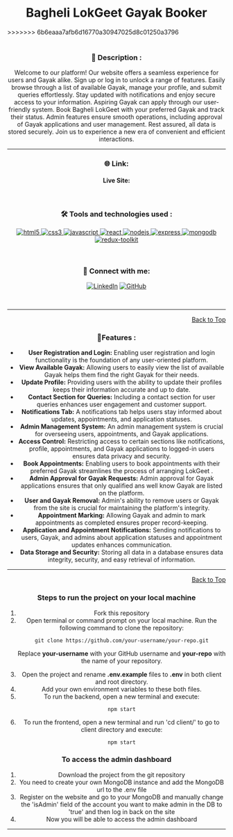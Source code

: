 <div id="top">
<h1 align="center">Bagheli LokGeet Gayak Booker</h1>
>>>>>>> 6b6eaaa7afb6d16770a30947025d8c01250a3796

<div align="center">
  <br>

<h3>📝 Description :</h3> 
Welcome to our platform! Our website offers a seamless experience for users and Gayak alike. Sign up or log in to unlock a range of features. Easily browse through a list of available Gayak, manage your profile, and submit queries effortlessly. Stay updated with notifications and enjoy secure access to your information. Aspiring Gayak can apply through our user-friendly system. Book Bagheli LokGeet with your preferred Gayak and track their status. Admin features ensure smooth operations, including approval of Gayak applications and user management. Rest assured, all data is stored securely. Join us to experience a new era of convenient and efficient interactions.

<br/>

---

### 🌐 Link:

<h4> Live Site:  </h4>

<br>

### 🛠️ Tools and technologies used :

<div align=center>

<a href="https://www.w3.org/html/" target="_blank" rel="noreferrer"> <img src="https://img.shields.io/badge/HTML5-E34F26?style=for-the-badge&logo=html5&logoColor=white" alt="html5"/> </a>
<a href="https://www.w3schools.com/css/" target="_blank" rel="noreferrer"> <img src="https://img.shields.io/badge/CSS3-1572B6?style=for-the-badge&logo=css3&logoColor=white" alt="css3" /> </a>
<a href="https://developer.mozilla.org/en-US/docs/Web/JavaScript" target="_blank" rel="noreferrer"> <img src="https://img.shields.io/badge/JavaScript-F7DF1E?style=for-the-badge&logo=javascript&logoColor=black" alt="javascript"/> </a>
<a href="https://reactjs.org/" target="_blank" rel="noreferrer"> <img src="https://img.shields.io/badge/React-20232A?style=for-the-badge&logo=react&logoColor=white&color=148dff" alt="react" /> </a>
<a href="https://nodejs.org" target="_blank" rel="noreferrer"> <img src="https://img.shields.io/badge/Node.js-8A2BE2?style=for-the-badge&logo=Node.js&color=b3ffb0" alt="nodejs" /> </a>
<a href="https://expressjs.com" target="_blank" rel="noreferrer"> <img src="https://img.shields.io/badge/Express.js-404D59?style=for-the-badge&color=008712" alt="express"/> </a>
<a href="https://www.mongodb.com/" target="_blank" rel="noreferrer"> <img src="https://img.shields.io/badge/MongoDB-4EA94B?style=for-the-badge&logo=mongodb&logoColor=white" alt="mongodb" /> </a>
<a href="https://redux-toolkit.js.org/" target="_blank" rel="noreferrer"> <img src="https://img.shields.io/badge/Redux-593D88?style=for-the-badge&logo=redux&logoColor=white" alt="redux-toolkit" /> </a>

</div>

<br>

### 👋 Connect with me:

<div align=center>

[![LinkedIn](https://img.shields.io/badge/LinkedIn-0A66C2.svg?style=for-the-badge&logo=LinkedIn&logoColor=white)](https://www.linkedin.com/in/dipesh-dwivedi17/)
[![GitHub](https://img.shields.io/badge/GitHub-100000?style=for-the-badge&logo=github&logoColor=white)](https://github.com/Dipesh412)

</div>

<br>

---

<p align="right"><a href="#top">Back to Top</a></p>

### 📃Features :

<ul>
  <li><strong>User Registration and Login:</strong> Enabling user registration and login functionality is the foundation of any user-oriented platform.</li>
  <li><strong>View Available Gayak:</strong> Allowing users to easily view the list of available Gayak helps them find the right Gayak for their needs.</li>
  <li><strong>Update Profile:</strong> Providing users with the ability to update their profiles keeps their information accurate and up to date.</li>
  <li><strong>Contact Section for Queries:</strong> Including a contact section for user queries enhances user engagement and customer support.</li>
  <li><strong>Notifications Tab:</strong> A notifications tab helps users stay informed about updates, appointments, and application statuses.</li>
  <li><strong>Admin Management System:</strong> An admin management system is crucial for overseeing users, appointments, and Gayak applications.</li>
  <li><strong>Access Control:</strong> Restricting access to certain sections like notifications, profile, appointments, and Gayak applications to logged-in users ensures data privacy and security.</li>
  <li><strong>Book Appointments:</strong> Enabling users to book appointments with their preferred Gayak streamlines the process of arranging LokGeet .</li>
  <li><strong>Admin Approval for Gayak Requests:</strong> Admin approval for Gayak applications ensures that only qualified ans well know Gayak are listed on the platform.</li>
  <li><strong>User and Gayak Removal:</strong> Admin's ability to remove users or Gayak from the site is crucial for maintaining the platform's integrity.</li>
  <li><strong>Appointment Marking:</strong> Allowing Gayak and admin to mark appointments as completed ensures proper record-keeping.</li>
  <li><strong>Application and Appointment Notifications:</strong> Sending notifications to users, Gayak, and admins about application statuses and appointment updates enhances communication.</li>
  <li><strong>Data Storage and Security:</strong> Storing all data in a database ensures data integrity, security, and easy retrieval of information.</li>
</ul>

<hr/>

<p align="right"><a href="#top">Back to Top</a></p>

### Steps to run the project on your local machine

<ol>
<li>Fork this repository</li>
<li>Open terminal or command prompt on your local machine. Run the following command to clone the repository:</li>

```
git clone https://github.com/your-username/your-repo.git
```

Replace **your-username** with your GitHub username and **your-repo** with the name of your repository.

<li>Open the project and rename <strong>.env.example</strong> files to <strong>.env</strong> in both client and root directory.</li>

<li>Add your own environment variables to these both files.</li>

<li>To run the backend, open a new terminal and execute:</li>

```
npm start
```

<li>To run the frontend, open a new terminal and run 'cd client/' to go to client directory and execute: </li>

```
npm start
```

</ol>

### To access the admin dashboard

<ol>
<li>Download the project from the git repository</li>
<li>You need to create your own MongoDB instance and add the MongoDB url to the .env file</li>
<li>Register on the website and go to your MongoDB and manually change the 'isAdmin' field of the account you want to make admin in the DB to 'true' and then log in back on the site</li>
<li>Now you will be able to access the admin dashboard</li>
</ol>

---



</div>
